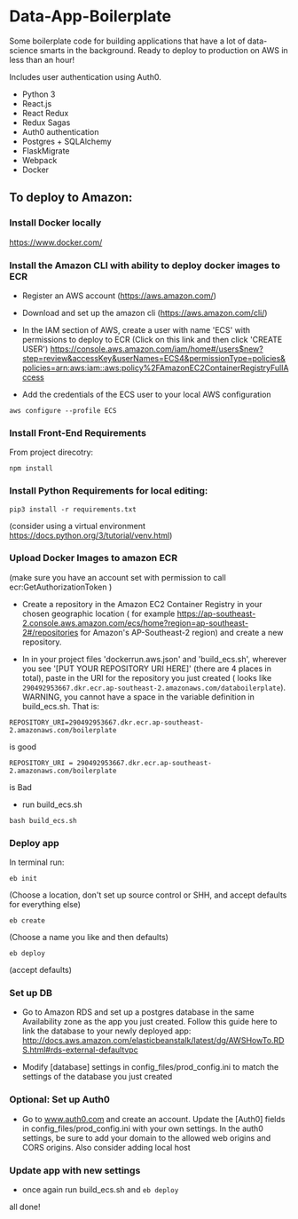 # Data-App-Boilerplate

Some boilerplate code for building applications that have a lot of data-science smarts in the background.
Ready to deploy to production on AWS in less than an hour!

Includes user authentication using Auth0.
- Python 3
- React.js
- React Redux
- Redux Sagas
- Auth0 authentication
- Postgres + SQLAlchemy
- FlaskMigrate
- Webpack
- Docker



## To deploy to Amazon:
### Install Docker locally
https://www.docker.com/

### Install the Amazon CLI with ability to deploy docker images to ECR
- Register an AWS account (https://aws.amazon.com/)
- Download and set up the amazon cli (https://aws.amazon.com/cli/)

- In the IAM section of AWS, create a user with name 'ECS' with permissions to deploy to ECR
(Click on this link and then click 'CREATE USER')
  https://console.aws.amazon.com/iam/home#/users$new?step=review&accessKey&userNames=ECS4&permissionType=policies&policies=arn:aws:iam::aws:policy%2FAmazonEC2ContainerRegistryFullAccess
  
- Add the credentials of the ECS user to your local AWS configuration
```
aws configure --profile ECS
```



### Install Front-End Requirements
From project direcotry:
```
npm install
```

### Install Python Requirements for local editing:
```
pip3 install -r requirements.txt
```
(consider using a virtual environment https://docs.python.org/3/tutorial/venv.html)

### Upload Docker Images to amazon ECR 
(make sure you have an account set with permission to call ecr:GetAuthorizationToken )

- Create a repository in the Amazon EC2 Container Registry in your chosen geographic location ( for example https://ap-southeast-2.console.aws.amazon.com/ecs/home?region=ap-southeast-2#/repositories for Amazon's AP-Southeast-2 region)
 and create a new repository.
 
- In in your project files 'dockerrun.aws.json' and 'build_ecs.sh', wherever you see '[PUT YOUR REPOSITORY URI HERE]' (there are 4 places in total), paste in the URI for the repository you just created ( looks like `290492953667.dkr.ecr.ap-southeast-2.amazonaws.com/databoilerplate`).
WARNING, you cannot have a space in the variable definition in build_ecs.sh. That is:
```
REPOSITORY_URI=290492953667.dkr.ecr.ap-southeast-2.amazonaws.com/boilerplate
```
is good
```
REPOSITORY_URI = 290492953667.dkr.ecr.ap-southeast-2.amazonaws.com/boilerplate
```
is Bad


- run build_ecs.sh
```
bash build_ecs.sh
```

### Deploy app
In terminal run:
```
eb init
````
(Choose a location, don't set up source control or SHH, and accept defaults for everything else)

```
eb create
```
(Choose a name you like and then defaults)

```
eb deploy
```
(accept defaults)


### Set up DB
- Go to Amazon RDS and set up a postgres database in the same Availability zone as the app you just created.
Follow this guide here to link the database to your newly deployed app:
http://docs.aws.amazon.com/elasticbeanstalk/latest/dg/AWSHowTo.RDS.html#rds-external-defaultvpc

- Modify [database] settings in config_files/prod_config.ini to match the settings of the database you just created


### Optional: Set up Auth0
- Go to www.auth0.com and create an account. Update the [Auth0] fields in config_files/prod_config.ini with your own settings. In the auth0 settings, be sure to add your domain to the allowed web origins and CORS origins. Also consider adding local host 


### Update app with new settings
- once again run build_ecs.sh and `eb deploy`


all done!

